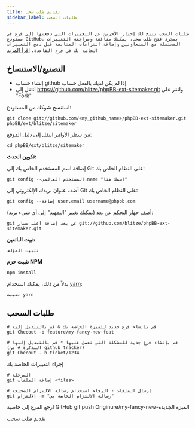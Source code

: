```yaml
---
title: تقديم طلب سحب
sidebar_label: طلبات السحب
---
```


`طلبات السحب تتيح لك إخبار الآخرين عن التغييرات التي دفعتها إلى فرع في مستودع GitHub. بمجرد فتح طلب سحب، يمكنك مناقشة ومراجعة التغييرات المحتملة مع المتعاونين وإضافة التزامات المتابعة قبل دمج التغييرات الخاصة بك في فرع القاعدة.` [اقرأ المزيد](https://help.github.com/articles/about-pull-requests/)

## التصنيع/الاستنساخ

* إنشاء حساب github إذا لم يكن لديك بالفعل حساب
* انتقل إلى https://github.com/blitze/phpBB-ext-sitemaker.git وانقر على "Fork"

استنسخ شوكك من المستودع:

    git clone git://github.com/<my_github_name>/phpBB-ext-sitemaker.git phpBB/ext/blitze/sitemaker

من سطر الأوامر انتقل إلى دليل الموقع:

    cd phpBB/ext/blitze/sitemaker

**تكوين الحدث:**

إضافة اسم المستخدم الخاص بك إلى Git على النظام الخاص بك:

    git config --المستخدم العالمي.name "اسمك هنا"

أضف عنوان بريدك الإلكتروني إلى Git على النظام الخاص بك:

    git config --إضافة user.email username@phpbb.com

أضف جهاز التحكم عن بعد (يمكنك تغيير "التمهيد" إلى أي شيء تريد):

    git عن بعد إضافة أعلى مسار git://github.com/blitze/phpBB-ext-sitemaker.git

**تثبيت البائعين**

    تثبيت المؤلف

**تثبيت حزم NPM**

    npm install

بدلاً من ذلك، يمكنك استخدام [yarn](https://yarnpkg.com):

    تثبيت yarn

## طلبات السحب

    # قم بإنشاء فرع جديد للميزة الخاصة بك & قم بالتبديل إليه
    git Checout -b feature/my-fancy-new-feat
    
    # قم بإنشاء فرع جديد للمشكلة التي تعمل عليها * قم بالتبديل إليها (التذكرة # من github tracker)
    git Checout - b ticket/1234

إجراء التغييرات الخاصة بك

    # المرحلة
    git إضافة الملفات <files> 
    
    # إرسال الملفات - الرجاء استخدام رسالة الالتزام الصحيحة
    git الالتزام -m "رسالة الالتزام الخاصة بي"

ارجع الفرع إلى خاصية GitHub git push Originure/my-fancy-new-الميزة الجديدة

تقديم [طلب سحب](https://github.com/blitze/phpBB-ext-sitemaker/pulls)
